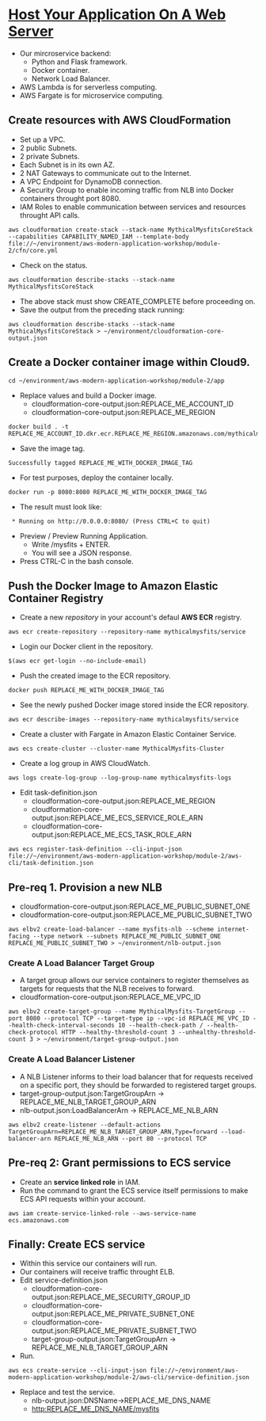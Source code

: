 # [Host Your Application On A Web Server](https://aws.amazon.com/es/getting-started/projects/build-modern-app-fargate-lambda-dynamodb-python/module-two/)
- Our mircroservice backend:
  - Python and Flask framework.
  - Docker container.
  - Network Load Balancer.
- AWS Lambda is for serverless computing.
- AWS Fargate is for microservice computing.
## Create resources with AWS CloudFormation
- Set up a VPC.
- 2 public Subnets.
- 2 private Subnets.
- Each Subnet is in its own AZ.
- 2 NAT Gateways to communicate out to the Internet.
- A VPC Endpoint for DynamoDB connection.
- A Security Group to enable incoming traffic from NLB into Docker containers throught port 8080.
- IAM Roles to enable communication between services and resources throught API calls.
```
aws cloudformation create-stack --stack-name MythicalMysfitsCoreStack --capabilities CAPABILITY_NAMED_IAM --template-body file://~/environment/aws-modern-application-workshop/module-2/cfn/core.yml
```
- Check on the status.
```
aws cloudformation describe-stacks --stack-name MythicalMysfitsCoreStack
```
- The above stack must show CREATE_COMPLETE before proceeding on.
- Save the output from the preceding stack running:
```
aws cloudformation describe-stacks --stack-name MythicalMysfitsCoreStack > ~/environment/cloudformation-core-output.json
```
## Create a Docker container image within Cloud9.
```
cd ~/environment/aws-modern-application-workshop/module-2/app
```
- Replace values and build a Docker image.
  - cloudformation-core-output.json:REPLACE_ME_ACCOUNT_ID
  - cloudformation-core-output.json:REPLACE_ME_REGION
```
docker build . -t REPLACE_ME_ACCOUNT_ID.dkr.ecr.REPLACE_ME_REGION.amazonaws.com/mythicalmysfits/service:latest
```
- Save the image tag.
```
Successfully tagged REPLACE_ME_WITH_DOCKER_IMAGE_TAG
```
- For test purposes, deploy the container locally.
```
docker run -p 8080:8080 REPLACE_ME_WITH_DOCKER_IMAGE_TAG
```
- The result must look like:
```
 * Running on http://0.0.0.0:8080/ (Press CTRL+C to quit)
```
- Preview / Preview Running Application.
  - Write /mysfits + ENTER.
  - You will see a JSON response.
- Press CTRL-C in the bash console.
## Push the Docker Image to Amazon Elastic Container Registry
- Create a new *repository* in your account's defaul **AWS ECR** registry.
```
aws ecr create-repository --repository-name mythicalmysfits/service
```
- Login our Docker client in the repository.
```
$(aws ecr get-login --no-include-email)
```
- Push the created image to the ECR repository.
```
docker push REPLACE_ME_WITH_DOCKER_IMAGE_TAG
```
- See the newly pushed Docker image stored inside the ECR repository.
```
aws ecr describe-images --repository-name mythicalmysfits/service
```
- Create a cluster with Fargate in Amazon Elastic Container Service.
```
aws ecs create-cluster --cluster-name MythicalMysfits-Cluster
```
- Create a log group in AWS CloudWatch.
```
aws logs create-log-group --log-group-name mythicalmysfits-logs
```
- Edit task-definition.json
  - cloudformation-core-output.json:REPLACE_ME_REGION
  - cloudformation-core-output.json:REPLACE_ME_ECS_SERVICE_ROLE_ARN
  - cloudformation-core-output.json:REPLACE_ME_ECS_TASK_ROLE_ARN
```
aws ecs register-task-definition --cli-input-json file://~/environment/aws-modern-application-workshop/module-2/aws-cli/task-definition.json
```
## Pre-req 1. Provision a new NLB
- cloudformation-core-output.json:REPLACE_ME_PUBLIC_SUBNET_ONE
- cloudformation-core-output.json:REPLACE_ME_PUBLIC_SUBNET_TWO
```
aws elbv2 create-load-balancer --name mysfits-nlb --scheme internet-facing --type network --subnets REPLACE_ME_PUBLIC_SUBNET_ONE REPLACE_ME_PUBLIC_SUBNET_TWO > ~/environment/nlb-output.json
```
### Create A Load Balancer Target Group
- A target group allows our service containers to register themselves as targets for requests that the NLB receives to forward. 
- cloudformation-core-output.json:REPLACE_ME_VPC_ID
```
aws elbv2 create-target-group --name MythicalMysfits-TargetGroup --port 8080 --protocol TCP --target-type ip --vpc-id REPLACE_ME_VPC_ID --health-check-interval-seconds 10 --health-check-path / --health-check-protocol HTTP --healthy-threshold-count 3 --unhealthy-threshold-count 3 > ~/environment/target-group-output.json
```
### Create A Load Balancer Listener
- A NLB Listener informs to their load balancer that for requests received on a specific port, they should be forwarded to registered target groups.
- target-group-output.json:TargetGroupArn -> REPLACE_ME_NLB_TARGET_GROUP_ARN
- nlb-output.json:LoadBalancerArn -> REPLACE_ME_NLB_ARN
```
aws elbv2 create-listener --default-actions TargetGroupArn=REPLACE_ME_NLB_TARGET_GROUP_ARN,Type=forward --load-balancer-arn REPLACE_ME_NLB_ARN --port 80 --protocol TCP
```
## Pre-req 2: Grant permissions to ECS service
- Create an **service linked role** in IAM.
- Run the command to grant the ECS service itself permissions to make ECS API requests within your account.
```
aws iam create-service-linked-role --aws-service-name ecs.amazonaws.com
```
## Finally: Create ECS service
- Within this service our containers will run.
- Our containers will receive traffic throught ELB.
- Edit service-definition.json
  - cloudformation-core-output.json:REPLACE_ME_SECURITY_GROUP_ID
  - cloudformation-core-output.json:REPLACE_ME_PRIVATE_SUBNET_ONE
  - cloudformation-core-output.json:REPLACE_ME_PRIVATE_SUBNET_TWO
  - target-group-output.json:TargetGroupArn -> REPLACE_ME_NLB_TARGET_GROUP_ARN
- Run.
```
aws ecs create-service --cli-input-json file://~/environment/aws-modern-application-workshop/module-2/aws-cli/service-definition.json
```
- Replace and test the service.
  - nlb-output.json:DNSName->REPLACE_ME_DNS_NAME
  - [http:REPLACE_ME_DNS_NAME/mysfits](http:REPLACE_ME_DNS_NAME/mysfits)
